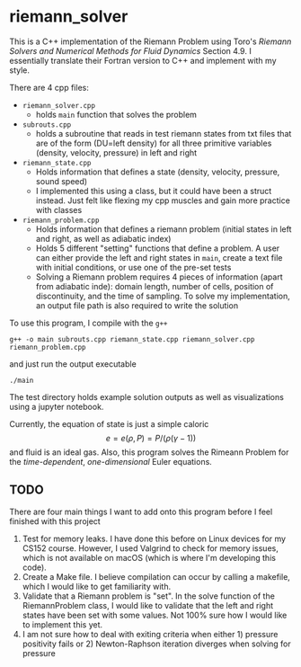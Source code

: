 # riemann_solver

This is a C++ implementation of the Riemann Problem using Toro's _Riemann Solvers and Numerical Methods for Fluid Dynamics_ Section 4.9. I essentially translate their Fortran version to C++ and implement with my style.


There are 4 cpp files:

- `riemann_solver.cpp`
  - holds `main` function that solves the problem
- `subrouts.cpp`
  - holds a subroutine that reads in test riemann states from txt files that are of the form (DU=left density) for all three primitive variables (density, velocity, pressure) in left and right
- `riemann_state.cpp`
  - Holds information that defines a state (density, velocity, pressure, sound speed)
  - I implemented this using a class, but it could have been a struct instead. Just felt like flexing my cpp muscles and gain more practice with classes
- `riemann_problem.cpp`
  - Holds information that defines a riemann problem (initial states in left and right, as well as adiabatic index)
  - Holds 5 different "setting" functions that define a problem. A user can either provide the left and right states in `main`, create a text file with initial conditions, or use one of the pre-set tests
  - Solving a Riemann problem requires 4 pieces of information (apart from adiabatic inde): domain length, number of cells, position of discontinuity, and the time of sampling. To solve my implementation, an output file path is also required to write the solution

To use this program, I compile with the `g++`

```
g++ -o main subrouts.cpp riemann_state.cpp riemann_solver.cpp riemann_problem.cpp
```

and just run the output executable

```
./main
```

The test directory holds example solution outputs as well as visualizations using a jupyter notebook.

Currently, the equation of state is just a simple caloric $$e=e(\rho,P)=P/(\rho (\gamma - 1))$$ and fluid is an ideal gas. Also, this program solves the Rimeann Problem for the _time-dependent_, _one-dimensional_ Euler equations.

## TODO

There are four main things I want to add onto this program before I feel finished with this project

1. Test for memory leaks. I have done this before on Linux devices for my CS152 course. However, I used Valgrind to check for memory issues, which is not available on macOS (which is where I'm developing this code).
2. Create a Make file. I believe compilation can occur by calling a makefile, which I would like to get familiarity with.
3. Validate that a Riemann problem is "set". In the solve function of the RiemannProblem class, I would like to validate that the left and right states have been set with some values. Not 100% sure how I would like to implement this yet.
4. I am not sure how to deal with exiting criteria when either 1) pressure positivity fails or 2) Newton-Raphson iteration diverges when solving for pressure
